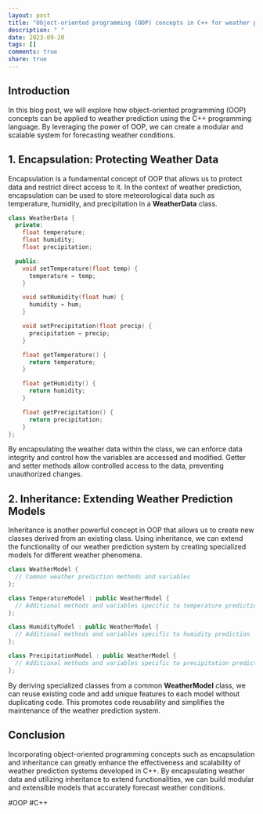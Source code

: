 ```yaml
---
layout: post
title: "Object-oriented programming (OOP) concepts in C++ for weather prediction"
description: " "
date: 2023-09-20
tags: []
comments: true
share: true
---
```


## Introduction
In this blog post, we will explore how object-oriented programming (OOP) concepts can be applied to weather prediction using the C++ programming language. By leveraging the power of OOP, we can create a modular and scalable system for forecasting weather conditions.

## 1. Encapsulation: Protecting Weather Data

Encapsulation is a fundamental concept of OOP that allows us to protect data and restrict direct access to it. In the context of weather prediction, encapsulation can be used to store meteorological data such as temperature, humidity, and precipitation in a **WeatherData** class.

```cpp
class WeatherData {
  private:
    float temperature;
    float humidity;
    float precipitation;

  public:
    void setTemperature(float temp) {
      temperature = temp;
    }

    void setHumidity(float hum) {
      humidity = hum;
    }

    void setPrecipitation(float precip) {
      precipitation = precip;
    }

    float getTemperature() {
      return temperature;
    }

    float getHumidity() {
      return humidity;
    }

    float getPrecipitation() {
      return precipitation;
    }
};
```

By encapsulating the weather data within the class, we can enforce data integrity and control how the variables are accessed and modified. Getter and setter methods allow controlled access to the data, preventing unauthorized changes.

## 2. Inheritance: Extending Weather Prediction Models

Inheritance is another powerful concept in OOP that allows us to create new classes derived from an existing class. Using inheritance, we can extend the functionality of our weather prediction system by creating specialized models for different weather phenomena.

```cpp
class WeatherModel {
  // Common weather prediction methods and variables
};

class TemperatureModel : public WeatherModel {
  // Additional methods and variables specific to temperature prediction
};

class HumidityModel : public WeatherModel {
  // Additional methods and variables specific to humidity prediction
};

class PrecipitationModel : public WeatherModel {
  // Additional methods and variables specific to precipitation prediction
};
```

By deriving specialized classes from a common **WeatherModel** class, we can reuse existing code and add unique features to each model without duplicating code. This promotes code reusability and simplifies the maintenance of the weather prediction system.

## Conclusion

Incorporating object-oriented programming concepts such as encapsulation and inheritance can greatly enhance the effectiveness and scalability of weather prediction systems developed in C++. By encapsulating weather data and utilizing inheritance to extend functionalities, we can build modular and extensible models that accurately forecast weather conditions.

#OOP #C++